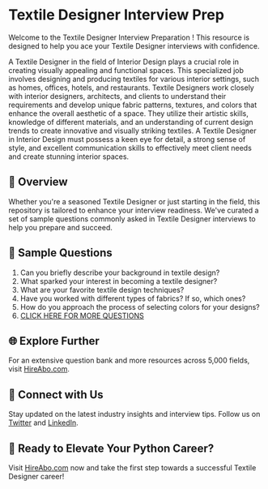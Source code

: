# Textile Designer Interview Prep

Welcome to the Textile Designer Interview Preparation ! This resource is designed to help you ace your Textile Designer interviews with confidence.

A Textile Designer in the field of Interior Design plays a crucial role in creating visually appealing and functional spaces. This specialized job involves designing and producing textiles for various interior settings, such as homes, offices, hotels, and restaurants. Textile Designers work closely with interior designers, architects, and clients to understand their requirements and develop unique fabric patterns, textures, and colors that enhance the overall aesthetic of a space. They utilize their artistic skills, knowledge of different materials, and an understanding of current design trends to create innovative and visually striking textiles. A Textile Designer in Interior Design must possess a keen eye for detail, a strong sense of style, and excellent communication skills to effectively meet client needs and create stunning interior spaces.

## 🚀 Overview

Whether you're a seasoned Textile Designer or just starting in the field, this repository is tailored to enhance your interview readiness. We've curated a set of sample questions commonly asked in Textile Designer interviews to help you prepare and succeed.

## 📝 Sample Questions

1. Can you briefly describe your background in textile design?
2. What sparked your interest in becoming a textile designer?
3. What are your favorite textile design techniques?
4. Have you worked with different types of fabrics? If so, which ones?
5. How do you approach the process of selecting colors for your designs?
6. [CLICK HERE FOR MORE QUESTIONS](https://hireabo.com/job/6_2_34/Textile%20Designer)

## 🌐 Explore Further

For an extensive question bank and more resources across 5,000 fields, visit [HireAbo.com](https://www.hireabo.com).

## 📱 Connect with Us

Stay updated on the latest industry insights and interview tips. Follow us on [Twitter](https://twitter.com/hireabo) and [LinkedIn](https://www.linkedin.com/in/hire-abo-3609972a8/).

## 🚀 Ready to Elevate Your Python Career?

Visit [HireAbo.com](https://www.hireabo.com) now and take the first step towards a successful Textile Designer career!